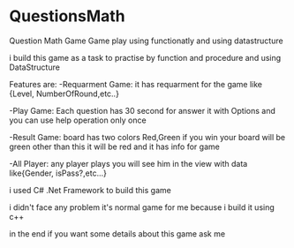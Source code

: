 # QuestionsMath
Question Math Game
Game play using functionatly and using datastructure

i build this game as a task to practise by function and procedure
and using DataStructure 

Features are: 
-Requarment Game:
it has requarment for the game like {Level, NumberOfRound,etc..}

-Play Game:
Each question has 30 second for answer it with Options and you can use help operation only once

-Result Game:
board has two colors Red,Green if you win your board will be green other than this it will be red and it has info for game

-All Player:
any player plays you will see him in the view with data like{Gender, isPass?,etc...}

i used C# .Net Framework to build this game

i didn't face any problem it's normal game for me because i build it using c++

in the end if you want some details about this game ask me
